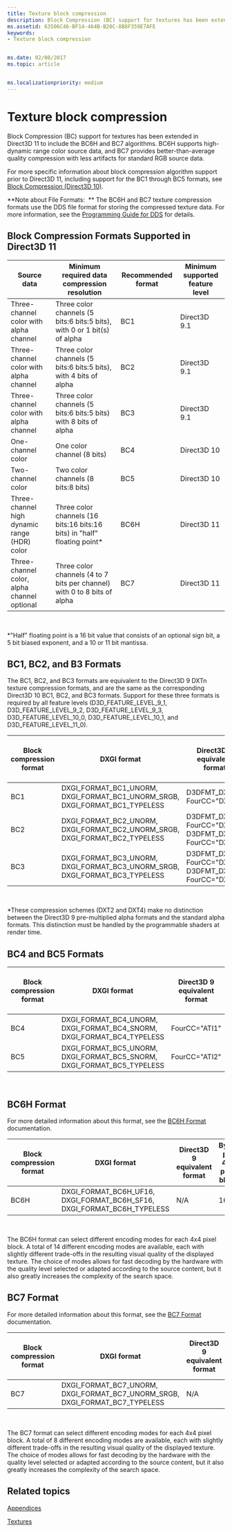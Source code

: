 ```yaml
---
title: Texture block compression
description: Block Compression (BC) support for textures has been extended in Direct3D 11 to include the BC6H and BC7 algorithms.
ms.assetid: 63506C46-BF14-464B-B20C-8B8F359E7AFE
keywords:
- Texture block compression


ms.date: 02/08/2017
ms.topic: article


ms.localizationpriority: medium
---
```


# Texture block compression


Block Compression (BC) support for textures has been extended in Direct3D 11 to include the BC6H and BC7 algorithms. BC6H supports high-dynamic range color source data, and BC7 provides better-than-average quality compression with less artifacts for standard RGB source data.

For more specific information about block compression algorithm support prior to Direct3D 11, including support for the BC1 through BC5 formats, see [Block Compression (Direct3D 10)](https://msdn.microsoft.com/library/windows/desktop/bb694531).

**Note about File Formats:  ** The BC6H and BC7 texture compression formats use the DDS file format for storing the compressed texture data. For more information, see the [Programming Guide for DDS](https://msdn.microsoft.com/library/windows/desktop/bb943991) for details.

## <span id="Block_Compression_Formats_Supported_in_Direct3D_11"></span><span id="block_compression_formats_supported_in_direct3d_11"></span><span id="BLOCK_COMPRESSION_FORMATS_SUPPORTED_IN_DIRECT3D_11"></span>Block Compression Formats Supported in Direct3D 11


| Source data                                  | Minimum required data compression resolution                              | Recommended format | Minimum supported feature level |
|----------------------------------------------|---------------------------------------------------------------------------|--------------------|---------------------------------|
| Three-channel color with alpha channel       | Three color channels (5 bits:6 bits:5 bits), with 0 or 1 bit(s) of alpha  | BC1                | Direct3D 9.1                    |
| Three-channel color with alpha channel       | Three color channels (5 bits:6 bits:5 bits), with 4 bits of alpha         | BC2                | Direct3D 9.1                    |
| Three-channel color with alpha channel       | Three color channels (5 bits:6 bits:5 bits) with 8 bits of alpha          | BC3                | Direct3D 9.1                    |
| One-channel color                            | One color channel (8 bits)                                                | BC4                | Direct3D 10                     |
| Two-channel color                            | Two color channels (8 bits:8 bits)                                        | BC5                | Direct3D 10                     |
| Three-channel high dynamic range (HDR) color | Three color channels (16 bits:16 bits:16 bits) in "half" floating point\* | BC6H               | Direct3D 11                     |
| Three-channel color, alpha channel optional  | Three color channels (4 to 7 bits per channel) with 0 to 8 bits of alpha  | BC7                | Direct3D 11                     |

 

\*"Half" floating point is a 16 bit value that consists of an optional sign bit, a 5 bit biased exponent, and a 10 or 11 bit mantissa.
## <span id="BC1__BC2__and_B3_Formats"></span><span id="bc1__bc2__and_b3_formats"></span><span id="BC1__BC2__AND_B3_FORMATS"></span>BC1, BC2, and B3 Formats


The BC1, BC2, and BC3 formats are equivalent to the Direct3D 9 DXTn texture compression formats, and are the same as the corresponding Direct3D 10 BC1, BC2, and BC3 formats. Support for these three formats is required by all feature levels (D3D\_FEATURE\_LEVEL\_9\_1, D3D\_FEATURE\_LEVEL\_9\_2, D3D\_FEATURE\_LEVEL\_9\_3, D3D\_FEATURE\_LEVEL\_10\_0, D3D\_FEATURE\_LEVEL\_10\_1, and D3D\_FEATURE\_LEVEL\_11\_0).

| Block compression format | DXGI format                                                                           | Direct3D 9 equivalent format                               | Bytes per 4x4 pixel block |
|--------------------------|---------------------------------------------------------------------------------------|------------------------------------------------------------|---------------------------|
| BC1                      | DXGI\_FORMAT\_BC1\_UNORM, DXGI\_FORMAT\_BC1\_UNORM\_SRGB, DXGI\_FORMAT\_BC1\_TYPELESS | D3DFMT\_DXT1, FourCC="DXT1"                                | 8                         |
| BC2                      | DXGI\_FORMAT\_BC2\_UNORM, DXGI\_FORMAT\_BC2\_UNORM\_SRGB, DXGI\_FORMAT\_BC2\_TYPELESS | D3DFMT\_DXT2\*, FourCC="DXT2", D3DFMT\_DXT3, FourCC="DXT3" | 16                        |
| BC3                      | DXGI\_FORMAT\_BC3\_UNORM, DXGI\_FORMAT\_BC3\_UNORM\_SRGB, DXGI\_FORMAT\_BC3\_TYPELESS | D3DFMT\_DXT4\*, FourCC="DXT4", D3DFMT\_DXT5, FourCC="DXT5" | 16                        |

 

\*These compression schemes (DXT2 and DXT4) make no distinction between the Direct3D 9 pre-multiplied alpha formats and the standard alpha formats. This distinction must be handled by the programmable shaders at render time.

## <span id="BC4_and_BC5_Formats"></span><span id="bc4_and_bc5_formats"></span><span id="BC4_AND_BC5_FORMATS"></span>BC4 and BC5 Formats


| Block compression format | DXGI format                                                                     | Direct3D 9 equivalent format | Bytes per 4x4 pixel block |
|--------------------------|---------------------------------------------------------------------------------|------------------------------|---------------------------|
| BC4                      | DXGI\_FORMAT\_BC4\_UNORM, DXGI\_FORMAT\_BC4\_SNORM, DXGI\_FORMAT\_BC4\_TYPELESS | FourCC="ATI1"                | 8                         |
| BC5                      | DXGI\_FORMAT\_BC5\_UNORM, DXGI\_FORMAT\_BC5\_SNORM, DXGI\_FORMAT\_BC5\_TYPELESS | FourCC="ATI2"                | 16                        |

 

## <span id="BC6H_Format"></span><span id="bc6h_format"></span><span id="BC6H_FORMAT"></span>BC6H Format


For more detailed information about this format, see the [BC6H Format](https://msdn.microsoft.com/library/windows/desktop/hh308952) documentation.

| Block compression format | DXGI format                                                                      | Direct3D 9 equivalent format | Bytes per 4x4 pixel block |
|--------------------------|----------------------------------------------------------------------------------|------------------------------|---------------------------|
| BC6H                     | DXGI\_FORMAT\_BC6H\_UF16, DXGI\_FORMAT\_BC6H\_SF16, DXGI\_FORMAT\_BC6H\_TYPELESS | N/A                          | 16                        |

 

The BC6H format can select different encoding modes for each 4x4 pixel block. A total of 14 different encoding modes are available, each with slightly different trade-offs in the resulting visual quality of the displayed texture. The choice of modes allows for fast decoding by the hardware with the quality level selected or adapted according to the source content, but it also greatly increases the complexity of the search space.

## <span id="BC7_Format"></span><span id="bc7_format"></span><span id="BC7_FORMAT"></span>BC7 Format


For more detailed information about this format, see the [BC7 Format](https://msdn.microsoft.com/library/windows/desktop/hh308953) documentation.

| Block compression format | DXGI format                                                                           | Direct3D 9 equivalent format | Bytes per 4x4 pixel block |
|--------------------------|---------------------------------------------------------------------------------------|------------------------------|---------------------------|
| BC7                      | DXGI\_FORMAT\_BC7\_UNORM, DXGI\_FORMAT\_BC7\_UNORM\_SRGB, DXGI\_FORMAT\_BC7\_TYPELESS | N/A                          | 16                        |

 

The BC7 format can select different encoding modes for each 4x4 pixel block. A total of 8 different encoding modes are available, each with slightly different trade-offs in the resulting visual quality of the displayed texture. The choice of modes allows for fast decoding by the hardware with the quality level selected or adapted according to the source content, but it also greatly increases the complexity of the search space.

## <span id="related-topics"></span>Related topics


[Appendices](appendix.md)

[Textures](https://msdn.microsoft.com/library/windows/desktop/ff476902)

 

 




